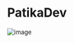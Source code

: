 # PatikaDev
![image](https://github.com/alpolcaymis/PatikaDev/assets/71964088/c6d5e586-c6da-43aa-9ba6-fa72119ec631)
